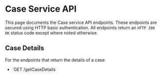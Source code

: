 # Case Service API
This page documents the Case service API endpoints. These endpoints are secured using HTTP basic authentication. All endpoints return an `HTTP 200 OK` status code except where noted otherwise.

## Case Details
For the endpoints that return the details of a case:

* `GET /getCaseDetails


